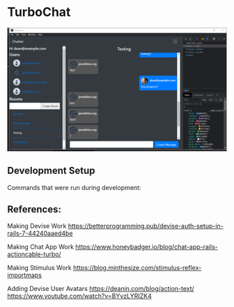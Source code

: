 # TurboChat

![Demo Image of Main Application](https://github.com/deanout/turbochat/blob/main/Turbochat.png?raw=true)

## Development Setup
Commands that were run during development:



## References:

Making Devise Work
https://betterprogramming.pub/devise-auth-setup-in-rails-7-44240aaed4be

Making Chat App Work
https://www.honeybadger.io/blog/chat-app-rails-actioncable-turbo/

Making Stimulus Work
https://blog.minthesize.com/stimulus-reflex-importmaps

Adding Devise User Avatars
https://deanin.com/blog/action-text/
https://www.youtube.com/watch?v=BYvzLYRIZK4
